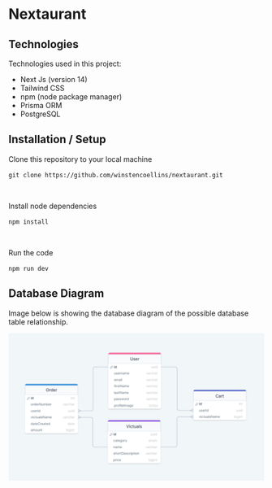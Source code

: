 # Nextaurant

## Technologies

Technologies used in this project:
- Next Js (version 14)
- Tailwind CSS
- npm (node package manager)
- Prisma ORM
- PostgreSQL

## Installation / Setup

Clone this repository to your local machine

```
git clone https://github.com/winstencoellins/nextaurant.git
```

<br />

Install node dependencies

```
npm install
```

<br />

Run the code

```
npm run dev
```


## Database Diagram

Image below is showing the database diagram of the possible database table relationship.

![alt text](/public/images/db-diagram.png)
